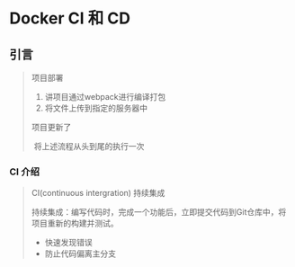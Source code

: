 # Docker CI 和 CD



##	引言

> 项目部署
>
> 1. 讲项目通过webpack进行编译打包
> 2. 将文件上传到指定的服务器中
>
> 项目更新了
>
> ​	将上述流程从头到尾的执行一次

### CI 介绍

> CI(continuous intergration) 持续集成
>
> 持续集成：编写代码时，完成一个功能后，立即提交代码到Git仓库中，将项目重新的构建并测试。
>
> * 快速发现错误
> * 防止代码偏离主分支


